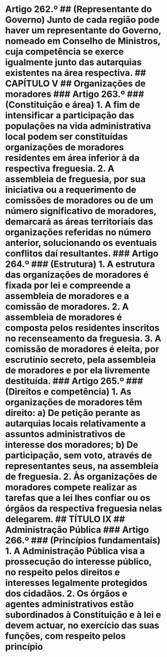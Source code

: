 # Artigo 262.º ## (Representante do Governo)  Junto de cada região pode haver um representante do Governo, nomeado em Conselho de Ministros, cuja competência se exerce igualmente junto das autarquias existentes na área respectiva.  ## CAPÍTULO V ## Organizações de moradores ### Artigo 263.º ### (Constituição e área)  1. A fim de intensificar a participação das populações na vida administrativa local podem ser constituídas organizações de moradores residentes em área inferior à da respectiva freguesia.  2. A assembleia de freguesia, por sua iniciativa ou a requerimento de comissões de moradores ou de um número significativo de moradores, demarcará as áreas territoriais das organizações referidas no número anterior, solucionando os eventuais conflitos daí resultantes.  ### Artigo 264.º ### (Estrutura)  1. A estrutura das organizações de moradores é fixada por lei e compreende a assembleia de moradores e a comissão de moradores.  2. A assembleia de moradores é composta pelos residentes inscritos no recenseamento da freguesia.  3. A comissão de moradores é eleita, por escrutínio secreto, pela assembleia de moradores e por ela livremente destituída.  ### Artigo 265.º ### (Direitos e competência)  1. As organizações de moradores têm direito:     a) De petição perante as autarquias locais relativamente a assuntos administrativos de interesse dos moradores;        b) De participação, sem voto, através de representantes seus, na assembleia de freguesia.  2. Às organizações de moradores compete realizar as tarefas que a lei lhes confiar ou os órgãos da respectiva freguesia nelas delegarem.  ## TÍTULO IX ## Administração Pública ### Artigo 266.º ### (Princípios fundamentais)  1. A Administração Pública visa a prossecução do interesse público, no respeito pelos direitos e interesses legalmente protegidos dos cidadãos.  2. Os órgãos e agentes administrativos estão subordinados à Constituição e à lei e devem actuar, no exercício das suas funções, com respeito pelos princípio
